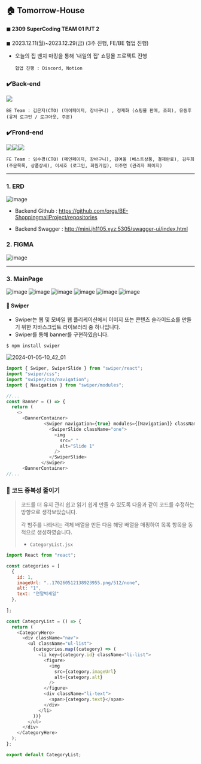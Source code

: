 ## 🏠 Tomorrow-House

#### ◼ 2309 SuperCoding TEAM 01 PJT 2 

◼ 2023.12.11(월)~2023.12.29(금) (3주 진행, FE/BE 협업 진행)

* 오늘의 집 벤치 마킹을 통해 '내일의 집' 쇼핑몰 프로젝트 진행

      협업 진행 : Discord, Notion

### ✔️Back-end
<img src="https://img.shields.io/badge/swagger-85EA2D?style=for-the-badge&logo=swagger&logoColor=green">

    BE Team : 김은지(CTO) (마이페이지, 장바구니) , 정재화 (쇼핑몰 판매, 조회), 유동후 (유저 로그인 / 로그아웃, 주문)

### ✔️Frond-end
<img src="https://img.shields.io/badge/React-61DAFB?style=for-the-badge&logo=React&logoColor=black"><img src="https://img.shields.io/badge/styledcomponents-DB7093?style=for-the-badge&logo=styledcomponents&logoColor=white"><img src="https://img.shields.io/badge/Redux-764ABC?style=for-the-badge&logo=Redux&logoColor=purple">

    FE Team : 임수경(CTO) (메인페이지, 장바구니), 김여울 (베스트상품, 결제완료), 김두희 (주문목록, 상품상세), 이세호 (로그인, 회원가입), 이주연 (관리자 페이지)

---


### 1. ERD
![image](https://github.com/oiosu/Tomorrow-House/assets/99783474/9acf968a-93bf-4db4-acc1-dc999e0b93e5)

* Backend Github : https://github.com/orgs/BE-ShoppingmallProject/repositories

* Backend Swagger : http://mini.jh1105.xyz:5305/swagger-ui/index.html


### 2. FIGMA
![image](https://github.com/oiosu/Tomorrow-House/assets/99783474/706452b2-badc-468b-8eeb-421fc99ef97d)


---

### 3. MainPage 
![image](https://github.com/oiosu/Tomorrow-House/assets/99783474/23690981-8384-4584-b486-11a378baeb93)
![image](https://github.com/oiosu/Tomorrow-House/assets/99783474/df366cfc-5062-46e7-ab58-5236549bb58f)
![image](https://github.com/oiosu/Tomorrow-House/assets/99783474/df3f0aa9-14f5-4be9-a8dd-ee1ca159b75a)
![image](https://github.com/oiosu/Tomorrow-House/assets/99783474/5d5cb22d-06df-4e38-8944-3c4f64425d15)
![image](https://github.com/oiosu/Tomorrow-House/assets/99783474/90996594-d5ba-40a2-a7a2-0c32d862b959)
![image](https://github.com/oiosu/Tomorrow-House/assets/99783474/50f3c499-8499-4ee2-82f6-3b6c9fd17847)


#### 📌 Swiper

* Swiper는 웹 및 모바일 웹 플리케이션에서 이미지 또는 콘텐츠 슬라이드쇼를 만들기 위한 자바스크립트 라이브러리 중 하나입니다.
* Swiper를 통해 banner를 구현하였습니다. 

```bash
$ npm install swiper
```

![2024-01-05-10_42_01](https://github.com/oiosu/Tomorrow-House/assets/99783474/a4f693a6-2537-4bd1-9b60-107ac3cc542b)


```Javascript
import { Swiper, SwiperSlide } from "swiper/react";
import "swiper/css";
import "swiper/css/navigation";
import { Navigation } from "swiper/modules";

//...
const Banner = () => {
  return (
    <>
      <BannerContainer>
              <Swiper navigation={true} modules={[Navigation]} className="mySwiper">
                <SwiperSlide className="one">
                  <img
                    src=" "
                    alt="Slide 1"
                  />
                </SwiperSlide>
             </Swiper>
      <BannerContainer>
//...

```

### 📌 코드 중복성 줄이기 

> 코드를 더 유지 관리 쉽고 읽기 쉽게 만들 수 있도록 다음과 같이 코드를 수정하는 방향으로 생각보았습니다.
> 
> 각 범주를 나타내는 객체 배열을 만든 다음 해당 배열을 매핑하여 목록 항목을 동적으로 생성하였습니다.
>
> * `CategoryList.jsx`

```javascript
import React from "react";

const categories = [
  {
    id: 1,
    imageUrl: "..170260512138923955.png/512/none",
    alt: "1",
    text: "연말빅세일"
  },
 
];

const CategoryList = () => {
  return (
    <CategoryHere>
      <div className="nav">
        <ul className="ul-list">
          {categories.map((category) => (
            <li key={category.id} className="li-list">
              <figure>
                <img
                  src={category.imageUrl}
                  alt={category.alt}
                />
              </figure>
              <div className="li-text">
                <span>{category.text}</span>
              </div>
            </li>
          ))}
        </ul>
      </div>
    </CategoryHere>
  );
};

export default CategoryList;

```




